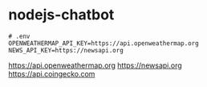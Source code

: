 # nodejs-chatbot

```
# .env
OPENWEATHERMAP_API_KEY=https://api.openweathermap.org
NEWS_API_KEY=https://newsapi.org
```

https://api.openweathermap.org
https://newsapi.org
https://api.coingecko.com
